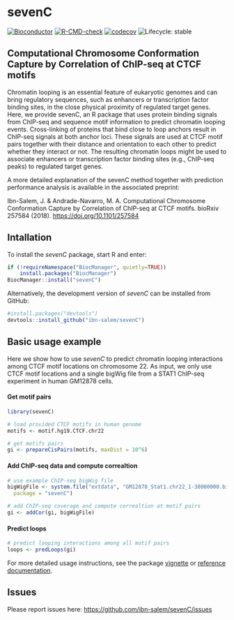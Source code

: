 
<!-- README.md is generated from README.Rmd. Please edit that file -->

# sevenC

[![Bioconductor](https://www.bioconductor.org/shields/build/release/bioc/sevenC.svg)](https://www.bioconductor.org/packages/release/bioc/html/sevenC.html)
[![R-CMD-check](https://github.com/ibn-salem/sevenC/actions/workflows/R-CMD-check.yaml/badge.svg)](https://github.com/ibn-salem/sevenC/actions/workflows/R-CMD-check.yaml)
[![codecov](https://codecov.io/gh/ibn-salem/sevenC/branch/main/graph/badge.svg)](https://codecov.io/gh/ibn-salem/sevenC)
![Lifecycle:
stable](https://img.shields.io/badge/lifecycle-stable-success)

## Computational Chromosome Conformation Capture by Correlation of ChIP-seq at CTCF motifs

Chromatin looping is an essential feature of eukaryotic genomes and can
bring regulatory sequences, such as enhancers or transcription factor
binding sites, in the close physical proximity of regulated target
genes. Here, we provide sevenC, an R package that uses protein binding
signals from ChIP-seq and sequence motif information to predict
chromatin looping events. Cross-linking of proteins that bind close to
loop anchors result in ChIP-seq signals at both anchor loci. These
signals are used at CTCF motif pairs together with their distance and
orientation to each other to predict whether they interact or not. The
resulting chromatin loops might be used to associate enhancers or
transcription factor binding sites (e.g., ChIP-seq peaks) to regulated
target genes.

A more detailed explanation of the sevenC method together with
prediction performance analysis is available in the associated preprint:

Ibn-Salem, J. & Andrade-Navarro, M. A. Computational Chromosome
Conformation Capture by Correlation of ChIP-seq at CTCF motifs. bioRxiv
257584 (2018). <https://doi.org/10.1101/257584>

## Intallation

To install the *sevenC* package, start R and enter:

``` r
if (!requireNamespace("BiocManager", quietly=TRUE))
    install.packages("BiocManager")
BiocManager::install("sevenC")
```

Alternatively, the development version of *sevenC* can be installed from
GitHub:

``` r
#install.packages("devtools")
devtools::install_github("ibn-salem/sevenC")
```

## Basic usage example

Here we show how to use *sevenC* to predict chromatin looping
interactions among CTCF motif locations on chromosome 22. As input, we
only use CTCF motif locations and a single bigWig file from a STAT1
ChIP-seq experiment in human GM12878 cells.

#### Get motif pairs

``` r
library(sevenC)

# load provided CTCF motifs in human genome
motifs <- motif.hg19.CTCF.chr22

# get motifs pairs
gi <- prepareCisPairs(motifs, maxDist = 10^6)
```

#### Add ChIP-seq data and compute correaltion

``` r
# use example ChIP-seq bigWig file
bigWigFile <- system.file("extdata", "GM12878_Stat1.chr22_1-30000000.bigWig", 
  package = "sevenC")

# add ChIP-seq coverage and compute correaltion at motif pairs
gi <- addCor(gi, bigWigFile)
```

#### Predict loops

``` r
# predict looping interactions among all motif pairs
loops <- predLoops(gi)
```

For more detailed usage instructions, see the package
[vignette](https://ibn-salem.github.io/sevenC/articles/sevenC.html) or
[reference
documentation](https://ibn-salem.github.io/sevenC/reference/index.html).

## Issues

Please report issues here: <https://github.com/ibn-salem/sevenC/issues>
